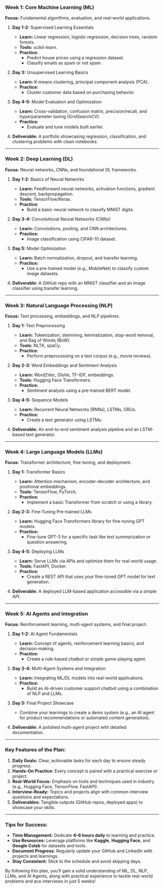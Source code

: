 ### **Week 1: Core Machine Learning (ML)**  
**Focus:** Fundamental algorithms, evaluation, and real-world applications.

1. **Day 1-2:** Supervised Learning Essentials  
   - **Learn:** Linear regression, logistic regression, decision trees, random forests.  
   - **Tools:** scikit-learn.  
   - **Practice:**  
     - Predict house prices using a regression dataset.  
     - Classify emails as spam or not spam.  

2. **Day 3:** Unsupervised Learning Basics  
   - **Learn:** K-means clustering, principal component analysis (PCA).  
   - **Practice:**  
     - Cluster customer data based on purchasing behavior.  

3. **Day 4-5:** Model Evaluation and Optimization  
   - **Learn:** Cross-validation, confusion matrix, precision/recall, and hyperparameter tuning (GridSearchCV).  
   - **Practice:**  
     - Evaluate and tune models built earlier.  

4. **Deliverable:** A portfolio showcasing regression, classification, and clustering problems with clean notebooks.

---

### **Week 2: Deep Learning (DL)**  
**Focus:** Neural networks, CNNs, and foundational DL frameworks.

1. **Day 1-2:** Basics of Neural Networks  
   - **Learn:** Feedforward neural networks, activation functions, gradient descent, backpropagation.  
   - **Tools:** TensorFlow/Keras.  
   - **Practice:**  
     - Build a basic neural network to classify MNIST digits.  

2. **Day 3-4:** Convolutional Neural Networks (CNNs)  
   - **Learn:** Convolutions, pooling, and CNN architectures.  
   - **Practice:**  
     - Image classification using CIFAR-10 dataset.  

3. **Day 5:** Model Optimization  
   - **Learn:** Batch normalization, dropout, and transfer learning.  
   - **Practice:**  
     - Use a pre-trained model (e.g., MobileNet) to classify custom image datasets.  

4. **Deliverable:** A GitHub repo with an MNIST classifier and an image classifier using transfer learning.

---

### **Week 3: Natural Language Processing (NLP)**  
**Focus:** Text processing, embeddings, and NLP pipelines.

1. **Day 1:** Text Preprocessing  
   - **Learn:** Tokenization, stemming, lemmatization, stop-word removal, and Bag of Words (BoW).  
   - **Tools:** NLTK, spaCy.  
   - **Practice:**  
     - Perform preprocessing on a text corpus (e.g., movie reviews).  

2. **Day 2-3:** Word Embeddings and Sentiment Analysis  
   - **Learn:** Word2Vec, GloVe, TF-IDF, embeddings.  
   - **Tools:** Hugging Face Transformers.  
   - **Practice:**  
     - Sentiment analysis using a pre-trained BERT model.  

3. **Day 4-5:** Sequence Models  
   - **Learn:** Recurrent Neural Networks (RNNs), LSTMs, GRUs.  
   - **Practice:**  
     - Create a text generator using LSTMs.  

4. **Deliverable:** An end-to-end sentiment analysis pipeline and an LSTM-based text generator.

---

### **Week 4: Large Language Models (LLMs)**  
**Focus:** Transformer architecture, fine-tuning, and deployment.

1. **Day 1:** Transformer Basics  
   - **Learn:** Attention mechanism, encoder-decoder architecture, and positional embeddings.  
   - **Tools:** TensorFlow, PyTorch.  
   - **Practice:**  
     - Implement a basic Transformer from scratch or using a library.  

2. **Day 2-3:** Fine-Tuning Pre-trained LLMs  
   - **Learn:** Hugging Face Transformers library for fine-tuning GPT models.  
   - **Practice:**  
     - Fine-tune GPT-3 for a specific task like text summarization or question answering.  

3. **Day 4-5:** Deploying LLMs  
   - **Learn:** Serve LLMs via APIs and optimize them for real-world usage.  
   - **Tools:** FastAPI, Docker.  
   - **Practice:**  
     - Create a REST API that uses your fine-tuned GPT model for text generation.  

4. **Deliverable:** A deployed LLM-based application accessible via a simple API.

---

### **Week 5: AI Agents and Integration**  
**Focus:** Reinforcement learning, multi-agent systems, and final project.

1. **Day 1-2:** AI Agent Fundamentals  
   - **Learn:** Concept of agents, reinforcement learning basics, and decision-making.  
   - **Practice:**  
     - Create a rule-based chatbot or simple game-playing agent.  

2. **Day 3-4:** Multi-Agent Systems and Integration  
   - **Learn:** Integrating ML/DL models into real-world applications.  
   - **Practice:**  
     - Build an AI-driven customer support chatbot using a combination of NLP and LLMs.  

3. **Day 5:** Final Project Showcase  
   - Combine your learnings to create a demo system (e.g., an AI agent for product recommendations or automated content generation).  

4. **Deliverable:** A polished multi-agent project with detailed documentation.

---

### **Key Features of the Plan:**
1. **Daily Goals:** Clear, actionable tasks for each day to ensure steady progress.
2. **Hands-On Practice:** Every concept is paired with a practical exercise or project.
3. **Real-World Focus:** Emphasis on tools and techniques used in industry (e.g., Hugging Face, TensorFlow, FastAPI).
4. **Interview-Ready:** Topics and projects align with common interview questions and expectations.
5. **Deliverables:** Tangible outputs (GitHub repos, deployed apps) to showcase your skills.

---

### **Tips for Success:**
- **Time Management:** Dedicate **4–6 hours daily** to learning and practice.
- **Use Resources:** Leverage platforms like **Kaggle**, **Hugging Face**, and **Google Colab** for datasets and tools.
- **Document Progress:** Regularly update your GitHub and LinkedIn with projects and learnings.
- **Stay Consistent:** Stick to the schedule and avoid skipping days.

By following this plan, you’ll gain a solid understanding of ML, DL, NLP, LLMs, and AI Agents, along with practical experience to tackle real-world problems and ace interviews in just 5 weeks!
